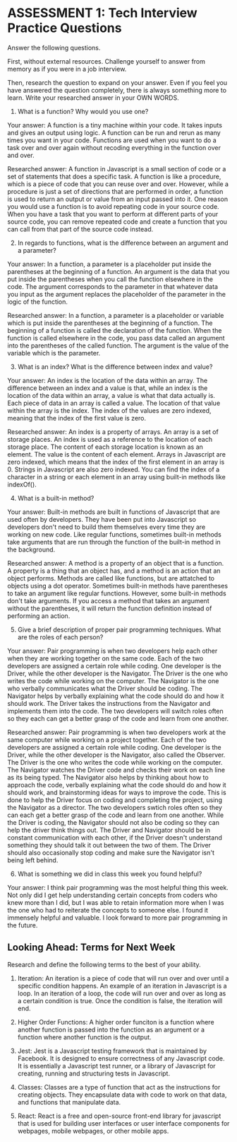 # ASSESSMENT 1: Tech Interview Practice Questions
Answer the following questions.

First, without external resources. Challenge yourself to answer from memory as if you were in a job interview.

Then, research the question to expand on your answer. Even if you feel you have answered the question completely, there is always something more to learn. Write your researched answer in your OWN WORDS.

1. What is a function? Why would you use one?

  Your answer: A function is a tiny machine within your code. It takes inputs and gives an output using logic. A function can be run and rerun as many times you want in your code. Functions are used when you want to do a task over and over again without recoding everything in the function over and over.

  Researched answer: A function in Javascript is a small section of code or a set of statements that does a specific task. A function is like a procedure, which is a piece of code that you can reuse over and over. However, while a procedure is just a set of directions that are performed in order, a function is used to return an output or value from an input passed into it. One reason you would use a function is to avoid repeating code in your source code. When you have a task that you want to perform at different parts of your source code, you can remove repeated code and create a function that you can call from that part of the source code instead. 



2. In regards to functions, what is the difference between an argument and a parameter?

  Your answer: In a function, a parameter is a placeholder put inside the parentheses at the beginning of a function. An argument is the data that you put inside the parentheses when you call the function elsewhere in the code. The argument corresponds to the parameter in that whatever data you input as the argument replaces the placeholder of the parameter in the logic of the function.

  Researched answer:  In a function, a parameter is a placeholder or variable which is put inside the parentheses at the beginning of a function. The beginning of a function is called the declaration of the function. When the function is called elsewhere in the code, you pass data called an argument into the parentheses of the called function. The argument is the value of the variable which is the parameter.



3. What is an index? What is the difference between index and value?

  Your answer: An index is the location of the data within an array. The difference between an index and a value is that, while an index is the location of the data within an array, a value is what that data actually is. Each piece of data in an array is called a value. The location of that value within the array is the index. The index of the values are zero indexed, meaning that the index of the first value is zero.

  Researched answer: An index is a property of arrays. An array is a set of storage places. An index is used as a reference to the location of each storage place. The content of each storage location is known as an element. The value is the content of each element. Arrays in Javascript are zero indexed, which means that the index of the first element in an array is 0. Strings in Javascript are also zero indexed. You can find the index of a character in a string or each element in an array using built-in methods like indexOf().



4. What is a built-in method?

  Your answer: Built-in methods are built in functions of Javascript that are used often by developers. They have been put into Javascript so developers don't need to build them themselves every time they are working on new code. Like regular functions, sometimes built-in methods take arguments that are run through the function of the built-in method in the background.

  Researched answer: A method is a property of an object that is a function. A property is a thing that an object has, and a method is an action that an object performs. Methods are called like functions, but are attatched to objects using a dot operator. Sometimes built-in methods have parentheses to take an argument like regular functions. However, some built-in methods don't take arguments. If you access a method that takes an argument without the parentheses, it will return the function definition instead of performing an action.



5. Give a brief description of proper pair programming techniques. What are the roles of each person?

  Your answer: Pair programming is when two developers help each other when they are working together on the same code. Each of the two developers are assigned a certain role while coding. One developer is the Driver, while the other developer is the Navigator. The Driver is the one who writes the code while working on the computer. The Navigator is the one who verbally communicates what the Driver should be coding. The Navigator helps by verbally explaining what the code should do and how it should work. The Driver takes the instructions from the Navigator and implements them into the code. The two developers will switch roles often so they each can get a better grasp of the code and learn from one another.

  Researched answer: Pair programming is when two developers work at the same computer while working on a project together. Each of the two developers are assigned a certain role while coding. One developer is the Driver, while the other developer is the Navigator, also called the Observer. The Driver is the one who writes the code while working on the computer. The Navigator watches the Driver code and checks their work on each line as its being typed. The Navigator also helps by thinking about how to approach the code, verbally explaining what the code should do and how it should work, and brainstorming ideas for ways to improve the code. This is done to help the Driver focus on coding and completing the project, using the Navigator as a director. The two developers swtich roles often so they can each get a better grasp of the code and learn from one another. While the Driver is coding, the Navigator should not also be coding so they can help the driver think things out. The Driver and Navigator should be in constant communication with each other, if the Driver doesn't understand something they should talk it out between the two of them. The Driver should also occasionally stop coding and make sure the Navigator isn't being left behind.



6. What is something we did in class this week you found helpful?  

  Your answer: I think pair programming was the most helpful thing this week. Not only did I get help understanding certain concepts from coders who knew more than I did, but I was able to retain information more when I was the one who had to reiterate the concepts to someone else. I found it immensely helpful and valuable. I look forward to more pair programming in the future.



## Looking Ahead: Terms for Next Week

Research and define the following terms to the best of your ability.

1. Iteration: An iteration is a piece of code that will run over and over until a specific condition happens. An example of an iteration in Javascript is a loop. In an iteration of a loop, the code will run over and over as long as a certain condition is true. Once the condition is false, the iteration will end.

2. Higher Order Functions: A higher order funciton is a function where another function is passed into the function as an argument or a function where another function is the output.

3. Jest: Jest is a Javascript testing framework that is maintained by Facebook. It is designed to ensure correctness of any Javascript code. It is essentially a Javascript test runner, or a library of Javascript for creating, running and structuring tests in Javascript.

4. Classes: Classes are a type of function that act as the instructions for creating objects. They encapsulate data with code to work on that data, and functions that manipulate data.

5. React: React is a free and open-source front-end library for javascript that is used for building user interfaces or user interface components for webpages, mobile webpages, or other mobile apps.
